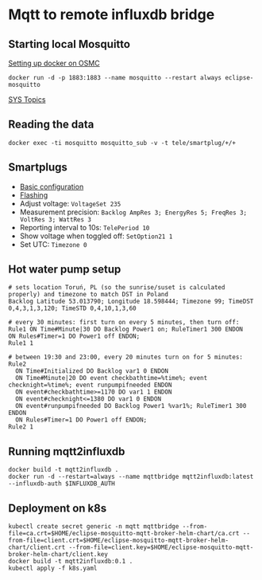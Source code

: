# Mqtt to remote influxdb bridge

## Starting local Mosquitto

[Setting up docker on OSMC](https://gist.github.com/Peregrinox/aa55c18866a851acc9d4e03a1054485c)

    docker run -d -p 1883:1883 --name mosquitto --restart always eclipse-mosquitto

[SYS Topics](https://github.com/mqtt/mqtt.github.io/wiki/SYS-Topics)

## Reading the data

    docker exec -ti mosquitto mosquitto_sub -v -t tele/smartplug/+/+

## Smartplugs

* [Basic configuration](https://blog.koehntopp.info/2020/05/20/gosund-and-tasmota.html)
* [Flashing](https://www.malachisoord.com/2019/11/24/flashing-custom-firmware-on-a-gosund-sp111/)
* Adjust voltage: `VoltageSet 235`
* Measurement precision: `Backlog AmpRes 3; EnergyRes 5; FreqRes 3; VoltRes 3; WattRes 3`
* Reporting interval to 10s: `TelePeriod 10`
* Show voltage when toggled off: `SetOption21 1`
* Set UTC: `Timezone 0`

## Hot water pump setup

    # sets location Toruń, PL (so the sunrise/suset is calculated properly) and timezone to match DST in Poland
    Backlog Latitude 53.013790; Longitude 18.598444; Timezone 99; TimeDST 0,4,3,1,3,120; TimeSTD 0,4,10,1,3,60

    # every 30 minutes: first turn on every 5 minutes, then turn off:
    Rule1 ON Time#Minute|30 DO Backlog Power1 on; RuleTimer1 300 ENDON   ON Rules#Timer=1 DO Power1 off ENDON;
    Rule1 1

    # between 19:30 and 23:00, every 20 minutes turn on for 5 minutes:
    Rule2
      ON Time#Initialized DO Backlog var1 0 ENDON
      ON Time#Minute|20 DO event checkbathtime=%time%; event checknight=%time%; event runpumpifneeded ENDON
      ON event#checkbathtime>=1170 DO var1 1 ENDON
      ON event#checknight<=1380 DO var1 0 ENDON
      ON event#runpumpifneeded DO Backlog Power1 %var1%; RuleTimer1 300 ENDON
      ON Rules#Timer=1 DO Power1 off ENDON;
    Rule2 1

## Running mqtt2influxdb

    docker build -t mqtt2influxdb .
    docker run -d --restart=always --name mqttbridge mqtt2influxdb:latest --influxdb-auth $INFLUXDB_AUTH

## Deployment on k8s

    kubectl create secret generic -n mqtt mqttbridge --from-file=ca.crt=$HOME/eclipse-mosquitto-mqtt-broker-helm-chart/ca.crt --from-file=client.crt=$HOME/eclipse-mosquitto-mqtt-broker-helm-chart/client.crt --from-file=client.key=$HOME/eclipse-mosquitto-mqtt-broker-helm-chart/client.key
    docker build -t mqtt2influxdb:0.1 .
    kubectl apply -f k8s.yaml
